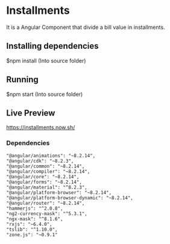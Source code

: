 # Installments
It is a Angular Component that divide a bill value in installments.

## Installing dependencies
$npm install (Into source folder)

## Running
$npm start (Into source folder)

## Live Preview
https://installments.now.sh/

### Dependencies
    "@angular/animations": "~8.2.14",
    "@angular/cdk": "~8.2.3",
    "@angular/common": "~8.2.14",
    "@angular/compiler": "~8.2.14",
    "@angular/core": "~8.2.14",
    "@angular/forms": "~8.2.14",
    "@angular/material": "^8.2.3",
    "@angular/platform-browser": "~8.2.14",
    "@angular/platform-browser-dynamic": "~8.2.14",
    "@angular/router": "~8.2.14",
    "hammerjs": "^2.0.8",
    "ng2-currency-mask": "^5.3.1",
    "ngx-mask": "^8.1.6",
    "rxjs": "~6.4.0",
    "tslib": "^1.10.0",
    "zone.js": "~0.9.1"
